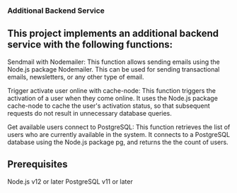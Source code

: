 ### Additional Backend Service
## This project implements an additional backend service with the following functions:

Sendmail with Nodemailer: This function allows sending emails using the Node.js package Nodemailer. This can be used for sending transactional emails, newsletters, or any other type of email.

Trigger activate user online with cache-node: This function triggers the activation of a user when they come online. It uses the Node.js package cache-node to cache the user's activation status, so that subsequent requests do not result in unnecessary database queries.

Get available users connect to PostgreSQL: This function retrieves the list of users who are currently available in the system. It connects to a PostgreSQL database using the Node.js package pg, and returns the the count of users.

## Prerequisites
Node.js v12 or later
PostgreSQL v11 or later
